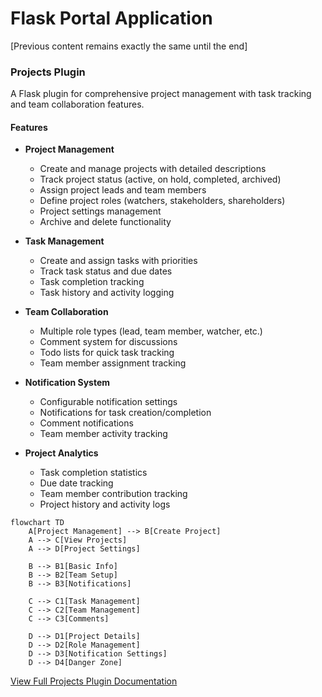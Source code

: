 # Flask Portal Application

[Previous content remains exactly the same until the end]

### Projects Plugin

A Flask plugin for comprehensive project management with task tracking and team collaboration features.

#### Features
- **Project Management**
  - Create and manage projects with detailed descriptions
  - Track project status (active, on hold, completed, archived)
  - Assign project leads and team members
  - Define project roles (watchers, stakeholders, shareholders)
  - Project settings management
  - Archive and delete functionality

- **Task Management**
  - Create and assign tasks with priorities
  - Track task status and due dates
  - Task completion tracking
  - Task history and activity logging

- **Team Collaboration**
  - Multiple role types (lead, team member, watcher, etc.)
  - Comment system for discussions
  - Todo lists for quick task tracking
  - Team member assignment tracking

- **Notification System**
  - Configurable notification settings
  - Notifications for task creation/completion
  - Comment notifications
  - Team member activity tracking

- **Project Analytics**
  - Task completion statistics
  - Due date tracking
  - Team member contribution tracking
  - Project history and activity logs

```mermaid
flowchart TD
    A[Project Management] --> B[Create Project]
    A --> C[View Projects]
    A --> D[Project Settings]
    
    B --> B1[Basic Info]
    B --> B2[Team Setup]
    B --> B3[Notifications]
    
    C --> C1[Task Management]
    C --> C2[Team Management]
    C --> C3[Comments]
    
    D --> D1[Project Details]
    D --> D2[Role Management]
    D --> D3[Notification Settings]
    D --> D4[Danger Zone]
```

[View Full Projects Plugin Documentation](app/plugins/projects/README.md)
